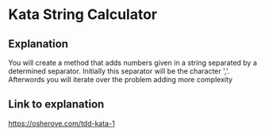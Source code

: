 # Kata String Calculator
## Explanation
You will create a method that adds numbers given in a string separated by a determined separator. Initially this separator will be the character ','. Afterwords you will iterate over the problem adding more complexity

## Link to explanation
https://osherove.com/tdd-kata-1
